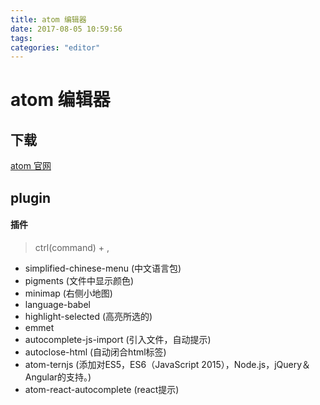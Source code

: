 ```yaml
---
title: atom 编辑器
date: 2017-08-05 10:59:56
tags:
categories: "editor"
---
```

# atom 编辑器

## 下载
[atom 官网](https://atom.io/)

## plugin

#### 插件

> ctrl(command) + ,

* simplified-chinese-menu (中文语言包)
* pigments (文件中显示颜色)
* minimap (右侧小地图)
* language-babel
* highlight-selected (高亮所选的)
* emmet
* autocomplete-js-import (引入文件，自动提示)
* autoclose-html (自动闭合html标签)
* atom-ternjs (添加对ES5，ES6（JavaScript 2015），Node.js，jQuery＆Angular的支持。)
* atom-react-autocomplete (react提示)

